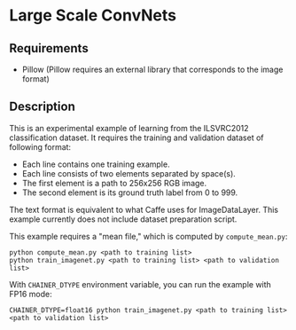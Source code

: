 # Large Scale ConvNets

## Requirements

- Pillow (Pillow requires an external library that corresponds to the image format)

## Description

This is an experimental example of learning from the ILSVRC2012 classification dataset.
It requires the training and validation dataset of following format:

* Each line contains one training example.
* Each line consists of two elements separated by space(s).
* The first element is a path to 256x256 RGB image.
* The second element is its ground truth label from 0 to 999.

The text format is equivalent to what Caffe uses for ImageDataLayer.
This example currently does not include dataset preparation script.

This example requires a "mean file," which is computed by `compute_mean.py`:

```
python compute_mean.py <path to training list>
python train_imagenet.py <path to training list> <path to validation list>
```

With `CHAINER_DTYPE` environment variable, you can run the example with FP16 mode:

```
CHAINER_DTYPE=float16 python train_imagenet.py <path to training list> <path to validation list>
```
